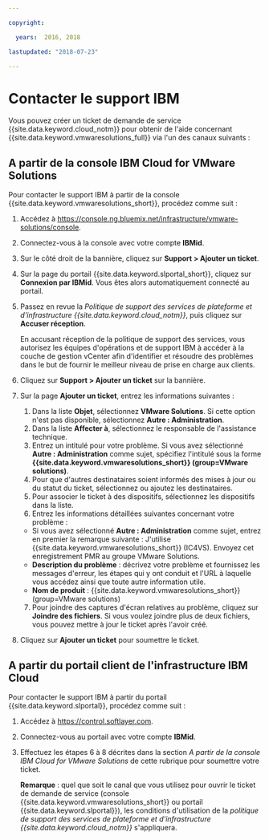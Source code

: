 ```yaml
---

copyright:

  years:  2016, 2018

lastupdated: "2018-07-23"

---
```


# Contacter le support IBM

Vous pouvez créer un ticket de demande de service {{site.data.keyword.cloud_notm}} pour obtenir de l'aide concernant {{site.data.keyword.vmwaresolutions_full}} via l'un des canaux suivants :

## A partir de la console IBM Cloud for VMware Solutions

Pour contacter le support IBM à partir de la console {{site.data.keyword.vmwaresolutions_short}}, procédez comme suit :

1. Accédez à
   https://console.ng.bluemix.net/infrastructure/vmware-solutions/console.
2. Connectez-vous à la console avec votre compte **IBMid**.
3. Sur le côté droit de la bannière, cliquez sur **Support > Ajouter un ticket**.
4. Sur la page du portail {{site.data.keyword.slportal_short}}, cliquez sur **Connexion par IBMid**. Vous êtes alors automatiquement connecté au portail.
5. Passez en revue la _Politique de support des services de plateforme et d'infrastructure {{site.data.keyword.cloud_notm}}_, puis cliquez sur **Accuser réception**.

   En accusant réception de la politique de support des services, vous autorisez les équipes d'opérations et de support IBM à accéder à la couche de gestion vCenter afin d'identifier et résoudre des problèmes dans le but de fournir le meilleur niveau de prise en charge aux clients.

6. Cliquez sur **Support > Ajouter un ticket** sur la bannière.
7. Sur la page **Ajouter un ticket**, entrez les informations suivantes :
   1. Dans la liste **Objet**, sélectionnez **VMware Solutions**. Si cette option n'est pas disponible, sélectionnez **Autre : Administration**.   
   2. Dans la liste **Affecter à**, sélectionnez le responsable de l'assistance technique.  
   3. Entrez un intitulé pour votre problème. Si vous avez sélectionné **Autre : Administration** comme sujet, spécifiez l'intitulé sous la forme
   **{{site.data.keyword.vmwaresolutions_short}} (group=VMware solutions)**.  
   4. Pour que d'autres destinataires soient informés des mises à jour ou du statut du ticket, sélectionnez ou ajoutez les destinataires.
   5. Pour associer le ticket à des dispositifs, sélectionnez les dispositifs dans la liste.  
   6. Entrez les informations détaillées suivantes concernant votre problème :      
     * Si vous avez sélectionné **Autre : Administration** comme sujet, entrez en premier la remarque suivante : J'utilise {{site.data.keyword.vmwaresolutions_short}} (IC4VS). Envoyez cet enregistrement PMR au groupe VMware Solutions.   
     * **Description du problème** : décrivez votre problème et fournissez les messages d'erreur, les étapes qui y ont conduit et l'URL à laquelle vous accédez ainsi que toute autre information utile.    
     * **Nom de produit** : {{site.data.keyword.vmwaresolutions_short}} (group=VMware solutions)    
   7. Pour joindre des captures d'écran relatives au problème, cliquez sur **Joindre des fichiers**. Si vous voulez joindre plus de deux fichiers, vous pouvez mettre à jour le ticket après l'avoir créé.  
8. Cliquez sur **Ajouter un ticket** pour soumettre le ticket.

## A partir du portail client de l'infrastructure IBM Cloud

Pour contacter le support IBM à partir du portail {{site.data.keyword.slportal}}, procédez comme suit :

1. Accédez à https://control.softlayer.com.
2. Connectez-vous au portail avec votre compte **IBMid**.
3. Effectuez les étapes 6 à 8 décrites dans la section _A partir de la console IBM Cloud for VMware Solutions_ de cette rubrique pour soumettre votre ticket.

    **Remarque** : quel que soit le canal que vous utilisez pour ouvrir le ticket de demande de service (console {{site.data.keyword.vmwaresolutions_short}} ou portail {{site.data.keyword.slportal}}), les conditions d'utilisation de la _politique de support des services de plateforme et d'infrastructure {{site.data.keyword.cloud_notm}}_ s'appliquera.
